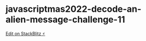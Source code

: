 # javascriptmas2022-decode-an-alien-message-challenge-11

[Edit on StackBlitz ⚡️](https://stackblitz.com/edit/js-wmtqez)